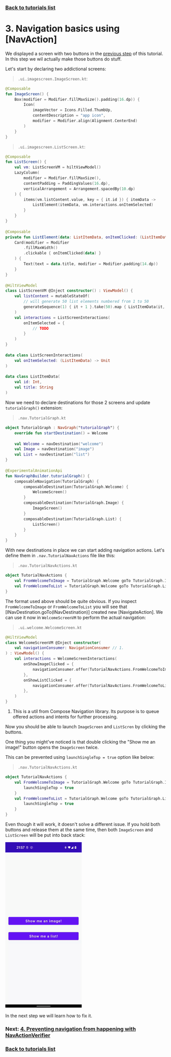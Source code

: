 ### [Back to tutorials list](README.md)

# 3. Navigation basics using [NavAction]

We displayed a screen with two buttons in the [previous step](02_first_graph.md) of this tutorial. 
In this step we wil actually make those buttons do stuff.

Let's start by declaring two addictional screens:

> `.ui.imagescreen.ImageScreen.kt`:
```kotlin
@Composable
fun ImageScreen() {
    Box(modifier = Modifier.fillMaxSize().padding(16.dp)) {
        Icon(
            imageVector = Icons.Filled.ThumbUp,
            contentDescription = "app icon",
            modifier = Modifier.align(Alignment.CenterEnd)
        )
    }
}
```

> `.ui.imagescreen.ListScreen.kt`:
```kotlin
@Composable
fun ListScreen() {
    val vm: ListScreenVM = hiltViewModel()
    LazyColumn(
        modifier = Modifier.fillMaxSize(),
        contentPadding = PaddingValues(16.dp),
        verticalArrangement = Arrangement.spacedBy(10.dp)
    ) {
        items(vm.listContent.value, key = { it.id }) { itemData ->
            ListElement(itemData, vm.interactions.onItemSelected)
        }
    }
}

@Composable
private fun ListElement(data: ListItemData, onItemClicked: (ListItemData) -> Unit) {
    Card(modifier = Modifier
        .fillMaxWidth()
        .clickable { onItemClicked(data) }
    ) {
        Text(text = data.title, modifier = Modifier.padding(14.dp))
    }
}

@HiltViewModel
class ListScreenVM @Inject constructor() : ViewModel() {
    val listContent = mutableStateOf(
        // will generate 50 list elements numbered from 1 to 50
        generateSequence(1) { it + 1 }.take(50).map { ListItemData(it, "List item #$it") }.toList()
    )
    val interactions = ListScreenInteractions(
        onItemSelected = {
            // TODO
        }
    )
}

data class ListScreenInteractions(
    val onItemSelected: (ListItemData) -> Unit
)

data class ListItemData(
    val id: Int,
    val title: String
)
```

Now we need to declare destinations for those 2 screens and update `tutorialGraph()` extension:

> `.nav.TutorialGraph.kt`
```kotlin
object TutorialGraph : NavGraph("tutorialGraph") {
    override fun startDestination() = Welcome

    val Welcome = navDestination("welcome")
    val Image = navDestination("image")
    val List = navDestination("list")
}

@ExperimentalAnimationApi
fun NavGraphBuilder.tutorialGraph() {
    composableNavigation(TutorialGraph) {
        composableDestination(TutorialGraph.Welcome) {
            WelcomeScreen()
        }
        composableDestination(TutorialGraph.Image) {
            ImageScreen()
        }
        composableDestination(TutorialGraph.List) {
            ListScreen()
        }
    }
}
```

With new destinations in place we can start adding navigation actions. Let's define them in `.nav.TutorialNavActions` file like this:

> `.nav.TutorialNavActions.kt`
```kotlin
object TutorialNavActions {
    val FromWelcomeToImage = TutorialGraph.Welcome goTo TutorialGraph.Image
    val FromWelcomeToList = TutorialGraph.Welcome goTo TutorialGraph.List
}
```

The format used above should be quite obvious. If you inspect `FromWelcomeToImage` or `FromWelcomeToList` 
you will see that [INavDestination.goTo(INavDestination)] created new [NavigateAction]. 
We can use it now in `WelcomeScreenVM` to perform the actual navigation:

> `.ui.welcome.WelcomeScreen.kt`
```kotlin
@HiltViewModel
class WelcomeScreenVM @Inject constructor(
    val navigationConsumer: NavigationConsumer // 1.
) : ViewModel() {
    val interactions = WelcomeScreenInteractions(
        onShowImageClicked = {
            navigationConsumer.offer(TutorialNavActions.FromWelcomeToImage)
        },
        onShowListClicked = {
            navigationConsumer.offer(TutorialNavActions.FromWelcomeToList)
        },
    )
}
```

1. This is a util from Compose Navigation library. Its purpose is to queue offered actions and intents for further processing.

Now you should be able to launch `ImageScreen` and `ListScren` by clicking the buttons.

One thing you might've noticed is that double clicking the "Show me an image!" button opens the `ImageScreen` twice. 

This can be prevented using `launchSingleTop = true` option like below:

> `.nav.TutorialNavActions.kt`
```kotlin
object TutorialNavActions {
    val FromWelcomeToImage = TutorialGraph.Welcome goTo TutorialGraph.Image navigate {
        launchSingleTop = true
    }
    val FromWelcomeToList = TutorialGraph.Welcome goTo TutorialGraph.List navigate {
        launchSingleTop = true
    }
}
```

Even though it will work, it doesn't solve a different issue. If you hold both buttons and release them at the same time, 
then both `ImageScreen` and `ListScreen` will be put into back stack:

![Broken back stack](assets/03_broken_back_stack.gif)

In the next step we will learn how to fix it.

### Next: [4. Preventing navigation from happening with NavActionVerifier](04_nav_verifier.md)

### [Back to tutorials list](README.md)

<!-- GENERATED SECTION - DON'T ADD ANY TEXT BELOW THIS TAG -->

